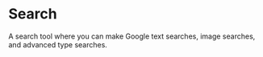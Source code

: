# Search
A search tool where you can make Google text searches, image searches, and advanced type searches.
